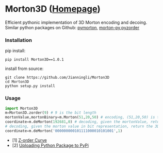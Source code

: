 # Morton3D ([Homepage](https://pypi.org/project/Morton3D/1.0.1/))
Efficient pythonic implementation of 3D Morton encoding and decoing.
Similar python packages on Github: [pymorton](https://github.com/trevorprater/pymorton), [morton-py](https://pypi.org/project/morton-py/),[pyzorder](https://pypi.org/project/pyzorder/)

### Installation

pip install:
```shell script
pip install Morton3D==1.0.1
```
install from source:
```shell script
git clone https://github.com/Jianningli/Morton3D
cd Morton3D
python setup.py install
```

### Usage

```python
import Morton3D
m=Morton3D.zorder(9) # 9 is the bit length
mortonValue,mortonBinary=m.Morton(51,20,50) # encoding, (51,20,50) is the 3D integer coordinate.
coordinate=m.deMorton(192681,0) # decoding, given the mortonValue, return the 3D coordinate
# decoding, given the morton value in bit representation, return the 3D coordinate, 1 is the flag.
coordinate=m.deMorton('000000000101111000010101001',1)
```

* [1] [Z-order Curve](https://en.wikipedia.org/wiki/Z-order_curve)
* [2] [Uploading Python Package to PyPi](https://medium.com/@joel.barmettler/how-to-upload-your-python-package-to-pypi-65edc5fe9c56)
